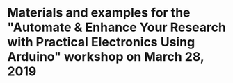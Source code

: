 # Materials and examples for the "Automate & Enhance Your Research with Practical Electronics Using Arduino" workshop on March 28, 2019


